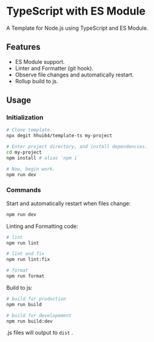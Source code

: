 # TypeScript with ES Module

A Template for Node.js using TypeScript and ES Module.

## Features

- ES Module support.
- Linter and Formatter (git hook).
- Observe file changes and automatically restart.
- Rollup build to js.

## Usage

### Initialization

```bash
# Clone template.
npx degit hhui64/template-ts my-project

# Enter project directory, and install dependencies.
cd my-project
npm install # alias `npm i`

# Now, begin work.
npm run dev
```

### Commands

Start and automatically restart when files change:

```bash
npm run dev
```

Linting and Formatting code:

```bash
# lint
npm run lint

# lint and fix
npm run lint:fix

# format
npm run format
```

Build to js:

```bash
# build for production
npm run build

# build for developement
npm run build:dev
```

.js files will output to `dist` .
